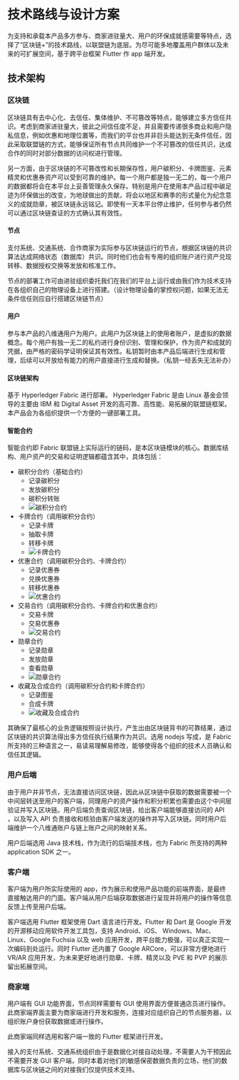 # 技术路线与设计方案

为支持和承载本产品多方参与、商家进驻量大、用户的环保成就感需要等特点，选择了“区块链+”的技术路线，以联盟链为底层。为尽可能多地覆盖用户群体以及未来的可扩展空间，基于跨平台框架 Flutter 作 app 端开发。

## 技术架构

### 区块链

区块链具有去中心化、去信任、集体维护、不可篡改等特点，能够建立多方信任共识。考虑到商家进驻量大，彼此之间信任度不足，并且需要传递很多商业和用户隐私信息，例如优惠和地理位置等，而我们的平台也并非巨头能达到无条件信任，因此采取联盟链的方式，能够保证所有节点共同维护一个不可篡改的信任共识，达成合作的同时对部分数据的访问权进行管理。

另一方面，由于区块链的不可篡改性和长期保存性，用户碳积分、卡牌图鉴、元素精灵和优惠券资产可以受到可靠的维护。每一个用户都是独一无二的，每一个用户的数据都将会在本平台上妥善管理永久保存。特别是用户在使用本产品过程中碳足迹为环保做出的改变，为地球做出的贡献，将会以地区和赛季的形式量化为纪念意义的成就勋章，被区块链永远铭记。即使有一天本平台停止维护，任何参与者仍然可以通过区块链查证的方式确认其有效性。

#### 节点

支付系统、交通系统、合作商家为实际参与区块链运行的节点，根据区块链的共识算法达成网络状态（数据库）共识。同时他们也会有专用的组织账户进行资产兑现转移、数据授权交换等发放和核准工作。

节点的部署工作可由进驻组织委托我们在我们的平台上运行或由我们作为技术支持在各组织自己的物理设备上进行搭建。（设计物理设备的掌控权问题，如果无法无条件信任则应自行搭建区块链节点）

#### 用户

参与本产品的八维通用户为用户。此用户为区块链上的使用者账户，是虚拟的数据概念。每个用户有独一无二的私约进行身份识别、管理和保护，作为资产和成就的凭据，由严格的密码学证明保证其有效性。私钥暂时由本产品后端进行生成和管理，后续可以开放给有能力的用户直接进行生成和替换。（私钥一经丢失无法补办）

#### 区块链架构

基于 Hyperledger Fabric 进行部署。 Hyperledger Fabric 是由 Linux 基金会领导的主要由 IBM 和 Digital Asset 开发的高可靠、高性能、易拓展的联盟链框架。本产品会为各组织提供一个方便的一键部署工具。

#### 智能合约

智能合约即 Fabric 联盟链上实际运行的链码，是本区块链模块的核心。数据库结构、用户资产的交易和证明逻辑都蕴含其中，具体包括：

- 碳积分合约（基础合约）
    - 记录碳积分
    - 发放碳积分
    - 碳积分转账
    - ![碳积分合约](/images/2020/05/碳积分合约.svg)
- 卡牌合约（调用碳积分合约）
    - 记录卡牌
    - 抽取卡牌
    - 转移卡牌
    - ![卡牌合约](/images/2020/05/卡牌合约.svg)
- 优惠合约（调用碳积分合约、卡牌合约）
    - 记录优惠券
    - 兑换优惠券
    - 转移优惠券
    - ![优惠合约](/images/2020/05/优惠合约.svg)
- 交易合约（调用碳积分合约、卡牌合约和优惠合约）
    - 交易卡牌
    - 交易优惠券
    - ![交易合约](/images/2020/05/交易合约.svg)
- 勋章合约
    - 记录勋章
    - 发放勋章
    - 查看勋章
    - ![勋章合约](/images/2020/05/勋章合约.svg)
- 收藏及合成合约（调用碳积分合约和卡牌合约）
    - 记录图鉴
    - 合成卡牌
    - ![收藏及合成合约](/images/2020/05/收藏及合成合约.svg)

其确保了最核心的业务逻辑按照设计执行，产生出由区块链背书的可靠结果，通过区块链的共识算法得出多方信任执行结果作为共识。选用 nodejs 写成，是 Fabric 所支持的三种语言之一，易读易理解易修改，能够使得各个组织的技术人员确认和信任其逻辑。

### 用户后端

由于用户并非节点，无法直接访问区块链，因此从区块链中获取的数据需要被一个中间层转送至用户的客户端，同理用户的资产操作和积分积累也需要由这个中间层验证并写入区块链。用户后端负责查询区块链，给出客户端能够直接访问的 API ，以及写入 API 负责接收和核验由客户端发送的操作并写入区块链。同时用户后端维护一个八维通账户与链上账户之间的映射关系。

用户后端选用 Java 技术栈，作为流行的后端技术栈，也为 Fabric 所支持的两种 application SDK 之一。

### 客户端

客户端为用户所实际使用的 app，作为展示和使用产品功能的前端界面，是最终直接触达用户的门面。客户端从用户后端获取数据进行呈现并将用户的操作等信息反馈上传至用户后端。

客户端选用 Flutter 框架使用 Dart 语言进行开发。Flutter 和 Dart 是 Google 开发的开源移动应用软件开发工具包，支持 Android、iOS、 Windows、Mac、Linux、Google Fuchsia 以及 web 应用开发，跨平台能力极强，可以真正实现一次编码到处运行。同时 Flutter 还内置了 Google ARCore，可以非常方便地进行 VR/AR 应用开发，为未来更好地进行勋章、卡牌、精灵以及 PVE 和 PVP 的展示留出拓展空间。

### 商家端

用户端有 GUI 功能界面，节点同样需要有 GUI 使用界面方便普通店员进行操作。此商家端界面主要为商家端进行开发和服务，连接对应组织自己的节点服务器，以组织账户身份获取数据或进行操作。

此商家端同样选用和客户端一致的 Flutter 框架进行开发。

接入的支付系统、交通系统组织由于是数据化对接自动处理，不需要人为干预因此不需要开发 GUI 客户端，同时本着对他们的敏感保密数据负责的立场，他们的数据库与区块链之间的对接我们仅提供技术支持。

